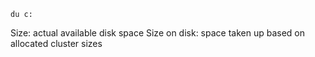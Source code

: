 `du c:`

Size: actual available disk space
Size on disk: space taken up based on allocated cluster sizes
